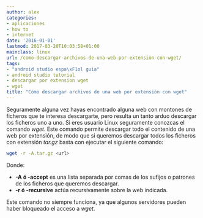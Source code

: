 ```yaml
---
author: alex
categories:
- aplicaciones
- how to
- internet
date: '2016-01-01'
lastmod: 2017-03-20T10:03:58+01:00
mainclass: linux
url: /como-descargar-archivos-de-una-web-por-extension-con-wget/
tags:
- "android studio espa\xF1ol guia"
- android studio tutorial
- descargar por extension wget
- wget
title: "Cómo descargar archivos de una web por extensión con wget"
---
```


Seguramente alguna vez hayas encontrado alguna web con montones de ficheros que te interesa descargarte, pero resulta un tanto arduo descargar los ficheros uno a uno. Si eres usuario Linux seguramente conozcas el comando *wget*. Este comando permite descargar todo el contenido de una web por extensión, de modo que si queremos descargar todos los ficheros con extensión *tar.gz* basta con ejecutar el siguiente comando:

```bash
wget -r -A.tar.gz <url>
```

Donde:

* **-A ó -accept** es una lista separada por comas de los sufijos o patrones de los ficheros que queremos descargar.
* **-r ó -recursive** actúa recursívamente sobre la web indicada.

Este comando no siempre funciona, ya que algunos servidores pueden haber bloqueado el acceso a *wget*.
